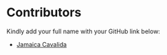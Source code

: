# Contributors

Kindly add your full name with your GitHub link below:

- [Jamaica Cavalida](https://github.com/maiqxx)

